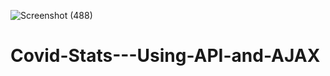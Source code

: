 ![Screenshot (488)](https://user-images.githubusercontent.com/77735061/180813209-afdd6bd6-2d4d-41d2-b99c-32920969ea81.png)
# Covid-Stats---Using-API-and-AJAX

